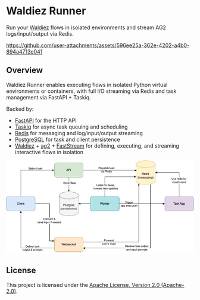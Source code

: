 # Waldiez Runner

Run your [Waldiez](https://github.com/waldiez/waldiez) flows in isolated environments and stream AG2 logs/input/output via Redis.


https://github.com/user-attachments/assets/596ee25a-362e-4202-a4b0-894a4713e041


## Overview

Waldiez Runner enables executing flows in isolated Python virtual environments or containers, with full I/O streaming via Redis and task management via FastAPI + Taskiq.

Backed by:

- [FastAPI](https://fastapi.tiangolo.com/) for the HTTP API
- [Taskiq](https://taskiq.readthedocs.io/) for async task queuing and scheduling
- [Redis](https://redis.io/) for messaging and log/input/output streaming
- [PostgreSQL](https://www.postgresql.org/) for task and client persistence
- [Waldiez](https://github.com/waldiez/waldiez) + [ag2](https://github.com/ag2ai/ag2) + [FastStream](https://github.com/ag2ai/faststream) for defining, executing, and streaming interactive flows in isolation

![overview](https://raw.githubusercontent.com/waldiez/runner/refs/heads/main/docs/overview.jpg)

## License

This project is licensed under the [Apache License, Version 2.0 (Apache-2.0)](https://github.com/waldiez/vscode/blob/main/LICENSE).

